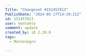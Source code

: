 ```yaml
---
Title: "Changeset #151457813"
PublishDate: "2024-05-17T14:34:21Z"
id: 151457813
user: kentakta
comment: update
created_by: iD 2.29.0
tags:
  - Montenegro

---
```

